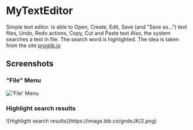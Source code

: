 # MyTextEditor
Simple text editor. Is able to Open, Create, Edit, Save (and "Save as...") text files, Undo, Redo actions, Copy, Cut and Paste text
Also, the system searches a text in file. 
The search word is highlighted. The idea is taken from the site [proglib.io](https://proglib.io/p/project-list/)

## Screenshots
<h3>"File" Menu</h3>
<img src="https://image.ibb.co/gBKRCe/1.png" alt="'File' Menu" />

<h3>Highlight search results</h3>
![Highlight search results](https://image.ibb.co/gndxJK/2.png)
